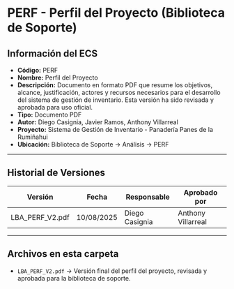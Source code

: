 # PERF - Perfil del Proyecto (Biblioteca de Soporte)

## Información del ECS
- **Código:** PERF  
- **Nombre:** Perfil del Proyecto  
- **Descripción:** Documento en formato PDF que resume los objetivos, alcance, justificación, actores y recursos necesarios para el desarrollo del sistema de gestión de inventario. Esta versión ha sido revisada y aprobada para uso oficial.  
- **Tipo:** Documento PDF  
- **Autor:** Diego Casignia, Javier Ramos, Anthony Villarreal  
- **Proyecto:** Sistema de Gestión de Inventario - Panadería Panes de la Rumiñahui  
- **Ubicación:** Biblioteca de Soporte → Análisis → PERF  

---

## Historial de Versiones

| Versión            | Fecha       | Responsable       | Aprobado por      |
|--------------------|------------|-------------------|-------------------|
| LBA_PERF_V2.pdf    | 10/08/2025 | Diego Casignia    | Anthony Villarreal |

---

## Archivos en esta carpeta
- `LBA_PERF_V2.pdf` → Versión final del perfil del proyecto, revisada y aprobada para la biblioteca de soporte.  
